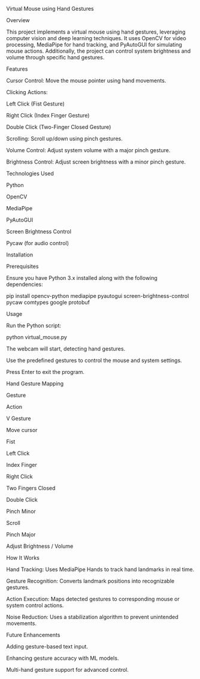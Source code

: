 Virtual Mouse using Hand Gestures

Overview

This project implements a virtual mouse using hand gestures, leveraging computer vision and deep learning techniques. It uses OpenCV for video processing, MediaPipe for hand tracking, and PyAutoGUI for simulating mouse actions. Additionally, the project can control system brightness and volume through specific hand gestures.

Features

Cursor Control: Move the mouse pointer using hand movements.

Clicking Actions:

Left Click (Fist Gesture)

Right Click (Index Finger Gesture)

Double Click (Two-Finger Closed Gesture)

Scrolling: Scroll up/down using pinch gestures.

Volume Control: Adjust system volume with a major pinch gesture.

Brightness Control: Adjust screen brightness with a minor pinch gesture.

Technologies Used

Python

OpenCV

MediaPipe

PyAutoGUI

Screen Brightness Control

Pycaw (for audio control)

Installation

Prerequisites

Ensure you have Python 3.x installed along with the following dependencies:

pip install opencv-python mediapipe pyautogui screen-brightness-control pycaw comtypes google protobuf

Usage

Run the Python script:

python virtual_mouse.py

The webcam will start, detecting hand gestures.

Use the predefined gestures to control the mouse and system settings.

Press Enter to exit the program.

Hand Gesture Mapping

Gesture

Action

V Gesture

Move cursor

Fist

Left Click

Index Finger

Right Click

Two Fingers Closed

Double Click

Pinch Minor

Scroll

Pinch Major

Adjust Brightness / Volume

How It Works

Hand Tracking: Uses MediaPipe Hands to track hand landmarks in real time.

Gesture Recognition: Converts landmark positions into recognizable gestures.

Action Execution: Maps detected gestures to corresponding mouse or system control actions.

Noise Reduction: Uses a stabilization algorithm to prevent unintended movements.

Future Enhancements

Adding gesture-based text input.

Enhancing gesture accuracy with ML models.

Multi-hand gesture support for advanced control.
